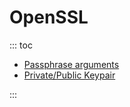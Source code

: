 # OpenSSL

::: toc
* [Passphrase arguments](passphrase.md)
* [Private/Public Keypair](keypair.md)

:::


